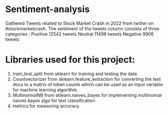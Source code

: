 # Sentiment-analysis
Gathered Tweets related to Stock Market Crash in 2022 from twitter on #stockmarketcrash.
The sentiment of the tweets column consists of three categories :
Positive 12542 tweets
Neutral 11498 tweets
Negative 9906 tweets

# Libraries used for this project:
1) train_test_split from sklearn for training and testing the data 
2) Countvectorizer from sklearn.feature_extraction for converting the text docs to a matrix of token counts which can be used as an input variable for machine learning algorithm.
3) MultinomialNB from sklearn.naives_bayes for implementing multinomial naives bayes algo for text classification
4) metrics for measuring accuracy
